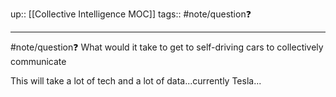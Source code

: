 up:: [[Collective Intelligence MOC]]
tags:: #note/question❓ 

---
#note/question❓ What would it take to get to self-driving cars to collectively communicate

This will take a lot of tech and a lot of data...currently Tesla...